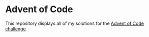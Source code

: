 # Advent of Code
This repository displays all of my solutions for the [Advent of Code challenge](https://adventofcode.com/).
